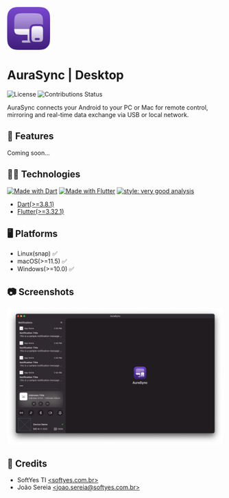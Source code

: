 <img width="100" height="100" src="readme/logo.png" alt="app logo">

# AuraSync | Desktop

![License](https://img.shields.io/github/license/AuraSync/aurasync_desktop)
![Contributions Status](https://img.shields.io/badge/contributions-Closed-red)

AuraSync connects your Android to your PC or Mac for remote control, mirroring
and real-time data exchange via USB or local network.

## 🧰 Features

Coming soon...

## 🧑‍💻 Technologies

[![Made with Dart](https://img.shields.io/badge/frontend-Dart-indigo)]((https://dart.dev/))
[![Made with Flutter](https://img.shields.io/badge/frontend-Flutter-indigo)]((https://flutter.dev/))
[![style: very good analysis](https://img.shields.io/badge/code_style-Very_Good_Analysis-B22C89.svg)](https://pub.dev/packages/very_good_analysis)

* [Dart(>=3.8.1)](https://dart.dev/)
* [Flutter(>=3.32.1)](https://flutter.dev/)

## 🖥️ Platforms

* Linux(snap) ✅
* macOS(>=11.5) ✅
* Windows(>=10.0) ✅

## 📷 Screenshots

![Home Screen](readme/home.png)

## 📜 Credits

* SoftYes TI [\<softyes.com.br\>](https://softyes.com.br)
* João Sereia [\<joao.sereia@softyes.com.br\>](mailto:joao.sereia@softyes.com.br)
